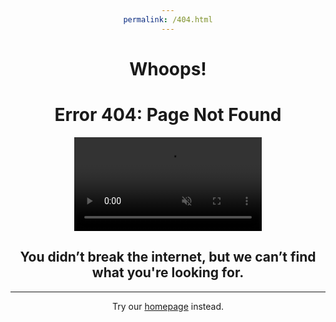 ```yaml
---
permalink: /404.html
---
```

Whoops!
=======

<html>

<head>
<style>
h1 {text-align: center;}
h2 {text-align: center;}
p {text-align: center;}
div {text-align: center;}
</style>
</head>
<body>

</html>

<h1>Error 404: Page Not Found</h1>

<div class="bound">
    <video autoplay="" muted="" playsinline="" src="/assets/media/videos/404-pnf.mp4" type="video/mp4"></video>
    <h2>You didn’t break the internet, but we can’t find what you're looking for.</h2>
  </div>

--------------------------------------

Try our [homepage](/) instead.